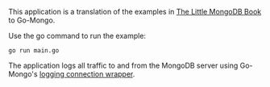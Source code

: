 This application is a translation of the examples in [The Little MongoDB
Book](http://openmymind.net/2011/3/28/The-Little-MongoDB-Book) to Go-Mongo.

Use the go command to run the example:

    go run main.go

The application logs all traffic to and from the MongoDB server using
Go-Mongo's [logging connection wrapper](http://gopkgdoc.appspot.com/pkg/github.com/garyburd/go-mongo/mongo#NewLoggingConn).


